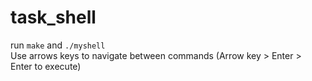 # task_shell
run  `make`  and  `./myshell` <br>
Use arrows keys to navigate between commands (Arrow key > Enter > Enter to execute) <br>

